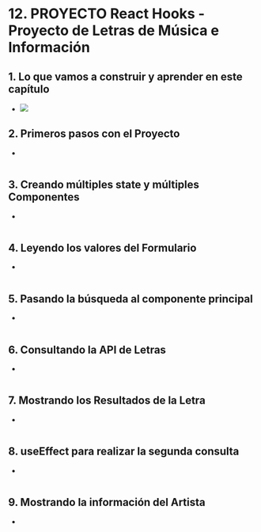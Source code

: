 # 12. PROYECTO React Hooks - Proyecto de Letras de Música e Información

## 1. Lo que vamos a construir y aprender en este capítulo
- ![](https://trello-attachments.s3.amazonaws.com/5b014dcaf4507eacfc1b4540/5d7fef6652faf333827e91c3/f6fb85df221d4cabbdf4b12814697b69/image.png)
## 2. Primeros pasos con el Proyecto
- 
```js
```
## 3. Creando múltiples state y múltiples Componentes
- 
```js
```
## 4. Leyendo los valores del Formulario
- 
```js
```
## 5. Pasando la búsqueda al componente principal
- 
```js
```
## 6. Consultando la API de Letras
- 
```js
```
## 7. Mostrando los Resultados de la Letra
- 
```js
```
## 8. useEffect para realizar la segunda consulta
- 
```js
```
## 9. Mostrando la información del Artista
- 
```js
```
